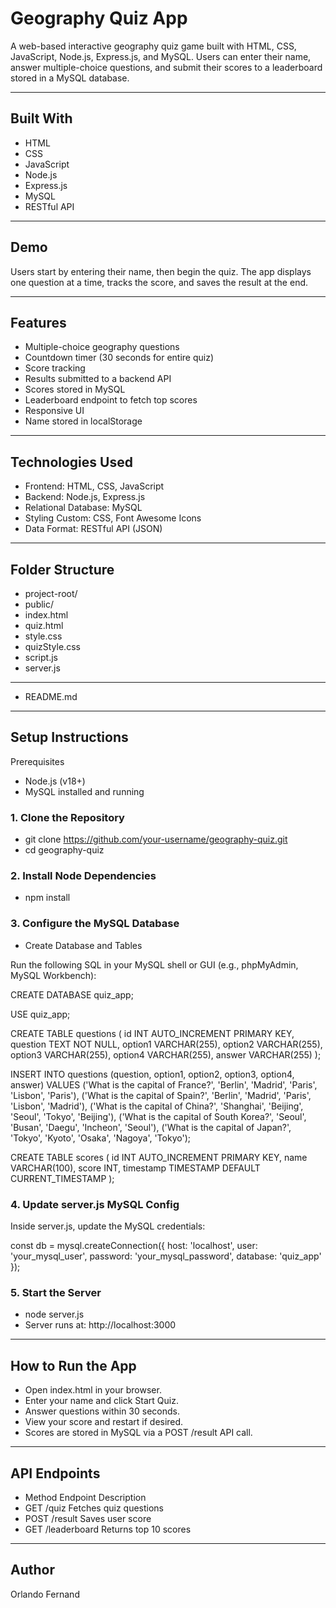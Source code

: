 # Geography Quiz App

A web-based interactive geography quiz game built with HTML, CSS, JavaScript, Node.js, Express.js, and MySQL. Users can enter their name, answer multiple-choice questions, and submit their scores to a leaderboard stored in a MySQL database.

---

## Built With
- HTML
- CSS
- JavaScript
- Node.js
- Express.js
- MySQL
- RESTful API

---

## Demo
Users start by entering their name, then begin the quiz. The app displays one question at a time, tracks the score, and saves the result at the end.

---

## Features

- Multiple-choice geography questions
- Countdown timer (30 seconds for entire quiz)
- Score tracking
- Results submitted to a backend API
- Scores stored in MySQL
- Leaderboard endpoint to fetch top scores
- Responsive UI
- Name stored in localStorage

---

## Technologies Used

- Frontend:	HTML, CSS, JavaScript
- Backend: Node.js, Express.js
- Relational Database: MySQL
- Styling	Custom: CSS, Font Awesome Icons
- Data Format:	RESTful API (JSON)

---

## Folder Structure

- project-root/
- public/
- index.html
- quiz.html
- style.css
- quizStyle.css
- script.js
- server.js

---

- README.md

---

## Setup Instructions

Prerequisites
- Node.js (v18+)
- MySQL installed and running

### 1. Clone the Repository
- git clone https://github.com/your-username/geography-quiz.git
- cd geography-quiz

### 2. Install Node Dependencies
- npm install

### 3. Configure the MySQL Database
- Create Database and Tables

Run the following SQL in your MySQL shell or GUI (e.g., phpMyAdmin, MySQL Workbench):

CREATE DATABASE quiz_app;

USE quiz_app;

CREATE TABLE questions (
  id INT AUTO_INCREMENT PRIMARY KEY,
  question TEXT NOT NULL,
  option1 VARCHAR(255),
  option2 VARCHAR(255),
  option3 VARCHAR(255),
  option4 VARCHAR(255),
  answer VARCHAR(255)
);

INSERT INTO questions (question, option1, option2, option3, option4, answer) VALUES
('What is the capital of France?', 'Berlin', 'Madrid', 'Paris', 'Lisbon', 'Paris'),
('What is the capital of Spain?', 'Berlin', 'Madrid', 'Paris', 'Lisbon', 'Madrid'),
('What is the capital of China?', 'Shanghai', 'Beijing', 'Seoul', 'Tokyo', 'Beijing'),
('What is the capital of South Korea?', 'Seoul', 'Busan', 'Daegu', 'Incheon', 'Seoul'),
('What is the capital of Japan?', 'Tokyo', 'Kyoto', 'Osaka', 'Nagoya', 'Tokyo');

CREATE TABLE scores (
  id INT AUTO_INCREMENT PRIMARY KEY,
  name VARCHAR(100),
  score INT,
  timestamp TIMESTAMP DEFAULT CURRENT_TIMESTAMP
);

### 4. Update server.js MySQL Config

Inside server.js, update the MySQL credentials:

const db = mysql.createConnection({
  host: 'localhost',
  user: 'your_mysql_user',
  password: 'your_mysql_password',
  database: 'quiz_app'
});

### 5. Start the Server
- node server.js
- Server runs at: http://localhost:3000

---

## How to Run the App

- Open index.html in your browser.
- Enter your name and click Start Quiz.
- Answer questions within 30 seconds.
- View your score and restart if desired.
- Scores are stored in MySQL via a POST /result API call.

---

## API Endpoints

- Method	Endpoint	Description
- GET	/quiz	Fetches quiz questions
- POST	/result	Saves user score
- GET	/leaderboard	Returns top 10 scores

---

## Author

Orlando Fernand
